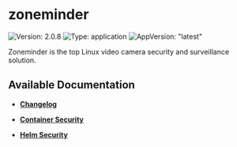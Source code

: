 # zoneminder

![Version: 2.0.8](https://img.shields.io/badge/Version-2.0.8-informational?style=flat-square) ![Type: application](https://img.shields.io/badge/Type-application-informational?style=flat-square) ![AppVersion: "latest"](https://img.shields.io/badge/AppVersion-"latest"-informational?style=flat-square)

Zoneminder is the top Linux video camera security and surveillance solution.

## Available Documentation

- [**Changelog**](CHANGELOG)

- [**Container Security**](container-security)

- [**Helm Security**](helm-security)

